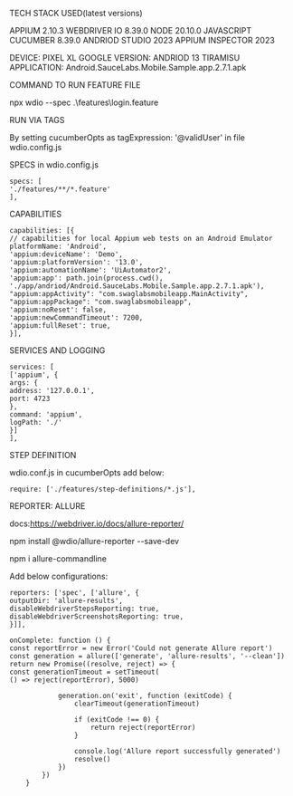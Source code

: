 TECH STACK USED(latest versions)

APPIUM 2.10.3
WEBDRIVER IO 8.39.0
NODE 20.10.0
JAVASCRIPT
CUCUMBER 8.39.0
ANDRIOD STUDIO 2023
APPIUM INSPECTOR 2023

DEVICE: PIXEL XL GOOGLE
VERSION: ANDRIOD 13 TIRAMISU
APPLICATION: Android.SauceLabs.Mobile.Sample.app.2.7.1.apk

COMMAND TO RUN FEATURE FILE

npx wdio --spec .\features\login.feature

RUN VIA TAGS

By setting cucumberOpts as tagExpression: '@validUser' in file wdio.config.js

SPECS in wdio.config.js

```
specs: [
'./features/**/*.feature'
],
```

CAPABILITIES

```
capabilities: [{
// capabilities for local Appium web tests on an Android Emulator
platformName: 'Android',
'appium:deviceName': 'Demo',
'appium:platformVersion': '13.0',
'appium:automationName': 'UiAutomator2',
'appium:app': path.join(process.cwd(), './app/andriod/Android.SauceLabs.Mobile.Sample.app.2.7.1.apk'),
"appium:appActivity": "com.swaglabsmobileapp.MainActivity",
"appium:appPackage": "com.swaglabsmobileapp",
'appium:noReset': false,
'appium:newCommandTimeout': 7200,
'appium:fullReset': true,
}],
```

SERVICES AND LOGGING

```
services: [
['appium', {
args: {
address: '127.0.0.1',
port: 4723
},
command: 'appium',
logPath: './'
}]
],
```

STEP DEFINITION

wdio.conf.js in cucumberOpts add below:

```
require: ['./features/step-definitions/*.js'],

```

REPORTER: ALLURE

docs:https://webdriver.io/docs/allure-reporter/

npm install @wdio/allure-reporter --save-dev

npm i allure-commandline

Add below configurations:


```
reporters: ['spec', ['allure', {
outputDir: 'allure-results',
disableWebdriverStepsReporting: true,
disableWebdriverScreenshotsReporting: true,
}]],

onComplete: function () {
const reportError = new Error('Could not generate Allure report')
const generation = allure(['generate', 'allure-results', '--clean'])
return new Promise((resolve, reject) => {
const generationTimeout = setTimeout(
() => reject(reportError), 5000)

            generation.on('exit', function (exitCode) {
                clearTimeout(generationTimeout)

                if (exitCode !== 0) {
                    return reject(reportError)
                }

                console.log('Allure report successfully generated')
                resolve()
            })
        })
    }
```